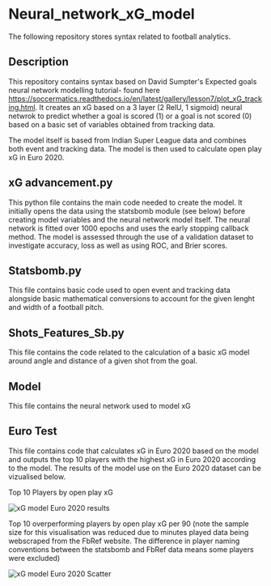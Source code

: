 # Neural_network_xG_model
The following repository stores syntax related to football analytics.

## Description
This repository contains syntax based on David Sumpter's Expected goals neural network modelling tutorial- found here https://soccermatics.readthedocs.io/en/latest/gallery/lesson7/plot_xG_tracking.html.
It creates an xG based on a 3 layer (2 RelU, 1 sigmoid) neural netwrok to predict whether a goal is scored (1) or a goal is not scored (0) based on a basic set of variables obtained from tracking data.

The model itself is based from Indian Super League data and combines both event and tracking data. The model is then used to calculate open play xG in Euro 2020.


## xG advancement.py
This python file contains the main code needed to create the model. It initially opens the data using the statsbomb module (see below) before creating model variables and the neural network model itself.
The neural network is fitted over 1000 epochs and uses the early stopping callback method. The model is assessed through the use of a validation dataset to investigate accuracy, loss as well as using ROC, and Brier scores.

## Statsbomb.py
This file contains basic code used to open event and tracking data alongside basic mathematical conversions to account for the given lenght and width of a football pitch.

## Shots_Features_Sb.py
This file contains the code related to the calculation of a basic xG model around angle and distance of a given shot from the goal.

## Model
This file contains the neural network used to model xG

## Euro Test
This file contains code that calculates xG in Euro 2020 based on the model and outputs the top 10 players with the highest xG in Euro 2020 according to the model. The results of the model use on the Euro 2020 dataset can be vizualised below.

Top 10 Players by open play xG

![xG model Euro 2020 results](https://github.com/Jmann777/Neural_network_xG_model/assets/87671742/ef6a1775-52a9-48fd-9049-180f78fa1538)

Top 10 overperforming players by open play xG per 90 (note the sample size for this visualisation was reduced due to minutes played data being webscraped from the FbRef website. The difference in player naming conventions between the statsbomb and FbRef data means some players were excluded)

![xG model Euro 2020 Scatter](https://github.com/Jmann777/Neural_network_xG_model/assets/87671742/34e85482-5041-4fbe-b4cd-8f84638625e6)
